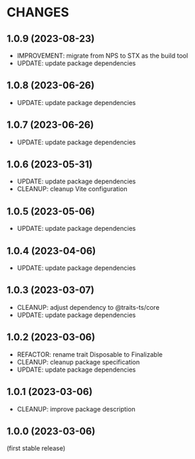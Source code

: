 
CHANGES
=======

1.0.9 (2023-08-23)
------------------

- IMPROVEMENT: migrate from NPS to STX as the build tool
- UPDATE: update package dependencies

1.0.8 (2023-06-26)
------------------

- UPDATE: update package dependencies

1.0.7 (2023-06-26)
------------------

- UPDATE: update package dependencies

1.0.6 (2023-05-31)
------------------

- UPDATE: update package dependencies
- CLEANUP: cleanup Vite configuration

1.0.5 (2023-05-06)
------------------

- UPDATE: update package dependencies

1.0.4 (2023-04-06)
------------------

- UPDATE: update package dependencies

1.0.3 (2023-03-07)
------------------

- CLEANUP: adjust dependency to @traits-ts/core
- UPDATE: update package dependencies

1.0.2 (2023-03-06)
------------------

- REFACTOR: rename trait Disposable to Finalizable
- CLEANUP: cleanup package specification
- UPDATE: update package dependencies

1.0.1 (2023-03-06)
------------------

- CLEANUP: improve package description

1.0.0 (2023-03-06)
------------------

(first stable release)

